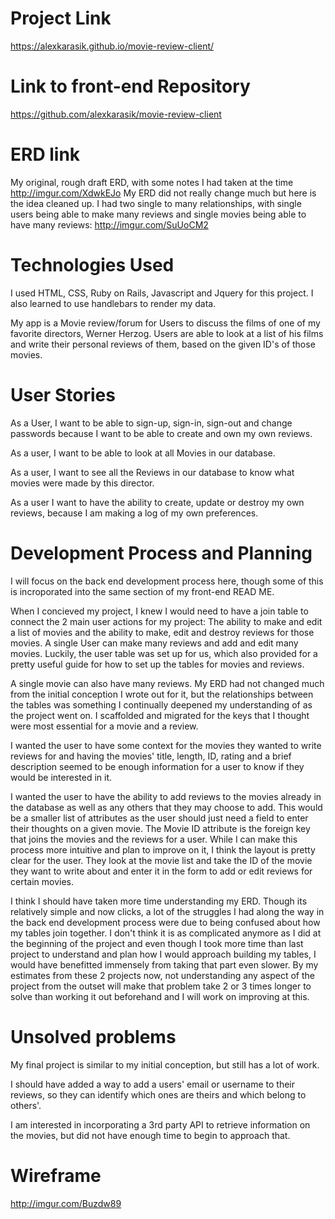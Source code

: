 # Project Link
https://alexkarasik.github.io/movie-review-client/

# Link to front-end Repository
https://github.com/alexkarasik/movie-review-client

# ERD link
My original, rough draft ERD, with some notes I had taken at the time
http://imgur.com/XdwkEJo
My ERD did not really change much but here is the idea cleaned up. I had two single to many relationships, with single users being able to make many reviews and single movies being able to have many reviews:
http://imgur.com/SuUoCM2

# Technologies Used
I used HTML, CSS, Ruby on Rails, Javascript and Jquery for this project. I also learned to use handlebars to render my data.

My app is a Movie review/forum for Users to discuss the films of one  of my favorite directors, Werner Herzog. Users are able to look at a list of his films and write their personal reviews of them, based on the given ID's of those movies.

# User Stories

As a User, I want to be able to sign-up, sign-in, sign-out and change passwords because I want to be able to create and own my own reviews.

As a user, I want to be able to look at all Movies in our database.

As a user, I want to see all the Reviews in our database to know what movies were made by this director.

As a user I want to have the ability to create, update or destroy my own reviews, because I am making a log of my own preferences.

# Development Process and Planning
I will focus on the back end development process here, though some of this is incroporated into the same section of my front-end READ ME.

When I concieved my project, I knew I would need to have a join table to connect the 2 main user actions for my project: The ability to make and edit a list of movies and the ability to make, edit and destroy reviews for those movies. A single User can make many reviews and add and edit many movies. Luckily, the user table was set up for us, which also provided for a pretty useful guide for how to set up the tables for movies and reviews.

A single movie can also have many reviews. My ERD had not changed much from the initial conception I wrote out for it, but the relationships between the tables was something I continually deepened my understanding of as the project went on. I scaffolded and migrated for the keys that I thought were most essential for a movie and a review.

I wanted the user to have some context for the movies they wanted to write reviews for and having the movies' title, length, ID, rating and a brief description seemed to be enough information for a user to know if they would be interested in it.

I wanted the user to have the ability to add reviews to the movies already in the database as well as any others that they may choose to add. This would be a smaller list of attributes as the user should just need a field to enter their thoughts on a given movie. The Movie ID attribute is the foreign key that joins the movies and the reviews for a user. While I can make this process more intuitive and plan to improve on it, I think the layout is pretty clear for the user. They look at the movie list and take the ID of the movie they want to write about and enter it in the form to add or edit reviews for certain movies.

I think I should have taken more time understanding my ERD. Though its relatively simple and now clicks, a lot of the struggles I had along the way in the back end development process were due to being confused about how my tables join together. I don't think it is as complicated anymore as I did at the beginning of the project and even though I took more time than last project to understand and plan how I would approach building my tables, I would have benefitted immensely from taking that part even slower. By my estimates from these 2 projects now, not understanding any aspect of the project from the outset will make that problem take 2 or 3 times longer to solve than working it out beforehand and I will work on improving at this.


# Unsolved problems
My final project is similar to my initial conception, but still has a lot of work.

I should have added a way to add a users' email or username to their reviews, so they can identify which ones are theirs and which belong to others'.

I am interested in incorporating a 3rd party API to retrieve information on the movies, but did not have enough time to begin to approach that.


# Wireframe
http://imgur.com/Buzdw89
